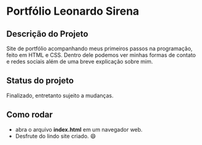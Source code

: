 # Portfólio Leonardo Sirena
<h2> Descrição do Projeto </h2>
<p> Site de portfólio acompanhando meus primeiros passos na programação, feito em HTML e CSS. Dentro dele podemos ver minhas formas de contato e redes sociais além de uma breve explicação sobre mim. 
<h2> Status do projeto </h2>
<p> Finalizado, entretanto sujeito a mudanças. </p>
<h2> Como rodar </h2>
<ul>
  <li> abra o arquivo <strong>index.html</strong> em um navegador web.
    <li> Desfrute do lindo site criado. 😄


